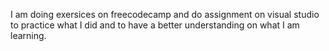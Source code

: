 I am doing exersices on freecodecamp and do assignment on visual studio to practice what I did and to have a better understanding  on what I am learning.
